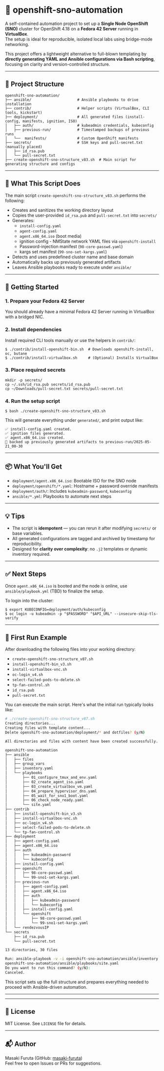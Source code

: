 # 🚀 openshift-sno-automation

A self-contained automation project to set up a **Single Node OpenShift (SNO)** cluster for OpenShift 4.18 on a **Fedora 42 Server** running in **VirtualBox**.  
The setup is ideal for reproducible, isolated local labs using bridge-mode networking.

This project offers a lightweight alternative to full-blown templating by **directly generating YAML and Ansible configurations via Bash scripting**, focusing on clarity and version-controlled structure.

---

## 📁 Project Structure

```
openshift-sno-automation/
├── ansible/                     # Ansible playbooks to drive installation
├── contrib/                     # Helper scripts (VirtualBox, CLI tools, kickstart)
├── deployment/                  # All generated files (install-config, manifests, ignition, ISO)
│   ├── auth/                    # kubeadmin credentials, kubeconfig
│   ├── previous-run/            # Timestamped backups of previous runs
│   └──  manifests/              # Custom OpenShift manifests
├── secrets/                     # SSH keys and pull-secret.txt (manually placed)
│   ├── id_rsa.pub
│   └── pull-secret.txt
├── create-openshift-sno-structure_v83.sh  # Main script for generating structure and configs
```

---

## 🔧 What This Script Does

The main script `create-openshift-sno-structure_v83.sh` performs the following:

- Creates and sanitizes the working directory layout
- Copies the user-provided `id_rsa.pub` and `pull-secret.txt` into `secrets/`
- Generates:
  - `install-config.yaml`
  - `agent-config.yaml`
  - `agent.x86_64.iso` (boot media)
  - ignition config  - NMState network YAML files via `openshift-install`
  - Password-injection manifest (`98-core-passwd.yaml`)
  - kargs set manifest (`99-sno-set-kargs.yaml`)
- Detects and uses predefined cluster name and base domain
- Automatically backs up previously generated artifacts
- Leaves Ansible playbooks ready to execute under `ansible/`

---

## 🚀 Getting Started

### 1. Prepare your Fedora 42 Server

You should already have a minimal Fedora 42 Server running in VirtualBox with a bridged NIC.

### 2. Install dependencies

Install required CLI tools manually or use the helpers in `contrib/`:

```
$ ./contrib/install-openshift-bin.sh  # Downloads openshift-install, oc, butane
$ ./contrib/install-virtualbox.sh     # (Optional) Installs VirtualBox
```

### 3. Place required secrets

```
mkdir -p secrets/
cp ~/.ssh/id_rsa.pub secrets/id_rsa.pub
cp ~/Downloads/pull-secret.txt secrets/pull-secret.txt
```

### 4. Run the setup script

```
$ bash ./create-openshift-sno-structure_v83.sh
```

This will generate everything under `generated/`, and print output like:

```
✅ install-config.yaml created.
✅ ignition files generated.
✅ agent.x86_64.iso created.
📁 backed up previously generated artifacts to previous-run/2025-05-21_00-30
```

---

## 📦 What You'll Get

- `deployment/agent.x86_64.iso`: Bootable ISO for the SNO node
- `deployment/openshift/*.yaml`: Hostname + password override manifests
- `deployment/auth/`: Includes `kubeadmin-password`, `kubeconfig`
- `ansible/*.yml`: Playbooks to automate next steps

---

## 💡 Tips

- The script is **idempotent** — you can rerun it after modifying `secrets/` or base variables.
- All generated configurations are tagged and archived by timestamp for reproducibility.
- Designed for **clarity over complexity**: no `.j2` templates or dynamic inventory required.

---

## ✅ Next Steps

Once `agent.x86_64.iso` is booted and the node is online, use `ansible/playbook.yml` (TBD) to finalize the setup.

To login into the cluster:
```
$ export KUBECONFIG=deployment/auth/kubeconfig
$ oc login -u kubeadmin -p "$PASSWORD" "$API_URL" --insecure-skip-tls-verify
```
---
## 🧪 First Run Example

After downloading the following files into your working directory:

- `create-openshift-sno-structure_v87.sh`
- `install-openshift-bin_v3.sh`
- `install-virtualbox-vnc.sh`
- `oc-login_v4.sh`
- `select-failed-pods-to-delete.sh`
- `tp-fan-control.sh`
- `id_rsa.pub`
- `pull-secret.txt`

You can execute the main script. Here's what the initial run typically looks like:

```bash
# ./create-openshift-sno-structure_v87.sh 
Creating directories...
Creating files with template content...
Delete openshift-sno-automation/deployment/* and dotfiles? (y/N)

All directories and files with content have been created successfully.

openshift-sno-automation
├── ansible
│   ├── files
│   ├── group_vars
│   ├── inventory.yaml
│   └── playbooks
│       ├── 01_configure_tmux_and_env.yaml
│       ├── 02_create_agent_iso.yaml
│       ├── 03_create_virtualbox_vm.yaml
│       ├── 04_prepare_hypervisor_dns.yaml
│       ├── 05_wait_for_sno1_boot.yaml
│       ├── 06_check_node_ready.yaml
│       └── site.yaml
├── contrib
│   ├── install-openshift-bin_v3.sh
│   ├── install-virtualbox-vnc.sh
│   ├── oc-login_v4.sh
│   ├── select-failed-pods-to-delete.sh
│   └── tp-fan-control.sh
├── deployment
│   ├── agent-config.yaml
│   ├── agent.x86_64.iso
│   ├── auth
│   │   ├── kubeadmin-password
│   │   └── kubeconfig
│   ├── install-config.yaml
│   ├── openshift
│   │   ├── 98-core-passwd.yaml
│   │   └── 99-sno1-set-kargs.yaml
│   ├── previous-run
│   │   ├── agent-config.yaml
│   │   ├── agent.x86_64.iso
│   │   ├── auth
│   │   │   ├── kubeadmin-password
│   │   │   └── kubeconfig
│   │   ├── install-config.yaml
│   │   └── openshift
│   │       ├── 98-core-passwd.yaml
│   │       └── 99-sno1-set-kargs.yaml
│   └── rendezvousIP
└── secrets
    ├── id_rsa.pub
    └── pull-secret.txt

13 directories, 30 files

Run: ansible-playbook -v -i openshift-sno-automation/ansible/inventory.yaml \
openshift-sno-automation/ansible/playbooks/site.yaml
Do you want to run this command? (y/N): 
Canceled.
```

This script sets up the full structure and prepares everything needed to proceed with Ansible-driven automation.

---

---

## 📜 License

MIT License. See `LICENSE` file for details.

---

## 📬 Author

Masaki Furuta (GitHub: [masaki-furuta](https://github.com/masaki-furuta))  
Feel free to open Issues or PRs for suggestions.
```
